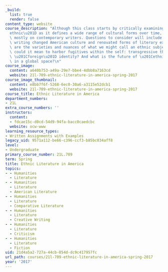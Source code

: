 ```yaml
---
_build:
  list: true
  render: false
content_type: website
course_description: "Although this class starts by critically examining the term \u201C\
  ethnic\u201D as it defines a wide range of cultural forms over time, we will focus\
  \ mostly on contemporary writers. Questions to consider will include: How has ethnic\
  \ writing changed American culture and renovated forms of literary expression? What\
  \ are the varieties and nuances of what we might call an ethnic subjectivity? What\
  \ could it mean to harbor fugitives within the self: transgressive thoughts or a\
  \ \u201Cforeign\u201D identity? And what is the future of \u201Cethnic\u201D literature\
  \ in a global space?\n"
course_image:
  content: a640b753-a49a-29e7-bbe4-4dbb8a7163cd
  website: 21l-709-ethnic-literature-in-america-spring-2017
course_image_thumbnail:
  content: e8bb7f6f-5268-6ec0-30a6-a3115e52dcb1
  website: 21l-709-ethnic-literature-in-america-spring-2017
course_title: Ethnic Literature in America
department_numbers:
- 21L
extra_course_numbers: ''
instructors:
  content:
  - fdcae15c-d0cd-54d9-94fa-bacc0caedcbc
  website: ocw-www
learning_resource_types:
- Written Assignments with Examples
legacy_uid: 9571a112-be66-c396-ccf3-b85bc034aff8
level:
- Undergraduate
primary_course_number: 21L.709
term: Spring
title: Ethnic Literature in America
topics:
- - Humanities
  - Literature
- - Humanities
  - Literature
  - American Literature
- - Humanities
  - Literature
  - Comparative Literature
- - Humanities
  - Literature
  - Creative Writing
- - Humanities
  - Literature
  - Criticism
- - Humanities
  - Literature
  - Fiction
uid: 21d4a5a2-727a-44cb-854d-dc9c417957fc
url_path: courses/21l-709-ethnic-literature-in-america-spring-2017
year: '2017'
---
```

